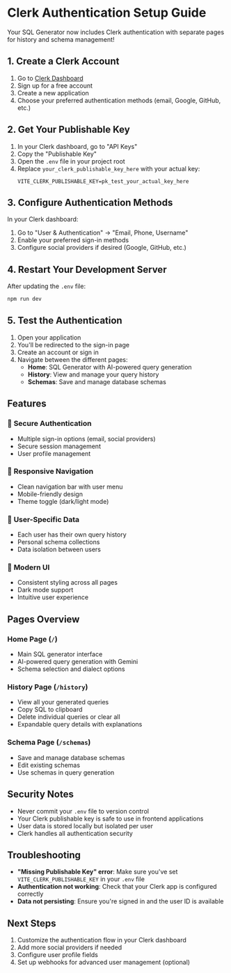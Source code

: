 # Clerk Authentication Setup Guide

Your SQL Generator now includes Clerk authentication with separate pages for history and schema management!

## 1. Create a Clerk Account

1. Go to [Clerk Dashboard](https://dashboard.clerk.com/)
2. Sign up for a free account
3. Create a new application
4. Choose your preferred authentication methods (email, Google, GitHub, etc.)

## 2. Get Your Publishable Key

1. In your Clerk dashboard, go to "API Keys"
2. Copy the "Publishable Key"
3. Open the `.env` file in your project root
4. Replace `your_clerk_publishable_key_here` with your actual key:
   ```
   VITE_CLERK_PUBLISHABLE_KEY=pk_test_your_actual_key_here
   ```

## 3. Configure Authentication Methods

In your Clerk dashboard:
1. Go to "User & Authentication" → "Email, Phone, Username"
2. Enable your preferred sign-in methods
3. Configure social providers if desired (Google, GitHub, etc.)

## 4. Restart Your Development Server

After updating the `.env` file:

```bash
npm run dev
```

## 5. Test the Authentication

1. Open your application
2. You'll be redirected to the sign-in page
3. Create an account or sign in
4. Navigate between the different pages:
   - **Home**: SQL Generator with AI-powered query generation
   - **History**: View and manage your query history
   - **Schemas**: Save and manage database schemas

## Features

### 🔐 **Secure Authentication**
- Multiple sign-in options (email, social providers)
- Secure session management
- User profile management

### 📱 **Responsive Navigation**
- Clean navigation bar with user menu
- Mobile-friendly design
- Theme toggle (dark/light mode)

### 👤 **User-Specific Data**
- Each user has their own query history
- Personal schema collections
- Data isolation between users

### 🎨 **Modern UI**
- Consistent styling across all pages
- Dark mode support
- Intuitive user experience

## Pages Overview

### Home Page (`/`)
- Main SQL generator interface
- AI-powered query generation with Gemini
- Schema selection and dialect options

### History Page (`/history`)
- View all your generated queries
- Copy SQL to clipboard
- Delete individual queries or clear all
- Expandable query details with explanations

### Schema Page (`/schemas`)
- Save and manage database schemas
- Edit existing schemas
- Use schemas in query generation

## Security Notes

- Never commit your `.env` file to version control
- Your Clerk publishable key is safe to use in frontend applications
- User data is stored locally but isolated per user
- Clerk handles all authentication security

## Troubleshooting

- **"Missing Publishable Key" error**: Make sure you've set `VITE_CLERK_PUBLISHABLE_KEY` in your `.env` file
- **Authentication not working**: Check that your Clerk app is configured correctly
- **Data not persisting**: Ensure you're signed in and the user ID is available

## Next Steps

1. Customize the authentication flow in your Clerk dashboard
2. Add more social providers if needed
3. Configure user profile fields
4. Set up webhooks for advanced user management (optional)
